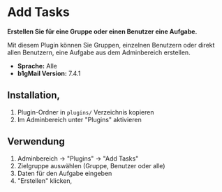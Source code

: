 # Add Tasks

**Erstellen Sie für eine Gruppe oder einen Benutzer eine Aufgabe.**

Mit diesem Plugin können Sie Gruppen, einzelnen Benutzern oder direkt allen Benutzern, eine Aufgabe aus dem Adminbereich erstellen.

- **Sprache:** Alle
- **b1gMail Version:** 7.4.1

## Installation‚

1. Plugin-Ordner in `plugins/` Verzeichnis kopieren
2. Im Adminbereich unter "Plugins" aktivieren

## Verwendung

1. Adminbereich → "Plugins" → "Add Tasks"
2. Zielgruppe auswählen (Gruppe, Benutzer oder alle)
3. Daten für den Aufgabe eingeben
4. "Erstellen" klicken‚